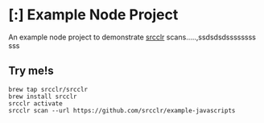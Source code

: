 # [:] Example Node Project

An example node project to demonstrate [srcclr](https://www.srsscclr.com) scans.....,ssdsdsdssssssss
sss
## Try me!s

```
brew tap srcclr/srcclr
brew install srcclr
srcclr activate
srcclr scan --url https://github.com/srcclr/example-javascripts
```
